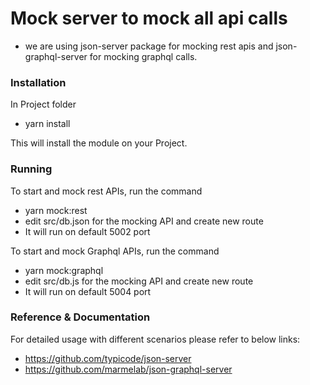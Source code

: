 # Mock server to mock all api calls

  - we are using json-server package for mocking rest apis and json-graphql-server for mocking graphql calls.

### Installation

In Project folder

- yarn install

This will install the module on your Project.

### Running

To start and mock rest APIs, run the command

- yarn mock:rest
- edit src/db.json for the mocking API and create new route
- It will run on default 5002 port

To start and mock Graphql APIs, run the command

- yarn mock:graphql
- edit src/db.js for the mocking API and create new route
- It will run on default 5004 port

### Reference & Documentation

For detailed usage with different scenarios please refer to below links:

- https://github.com/typicode/json-server
- https://github.com/marmelab/json-graphql-server



